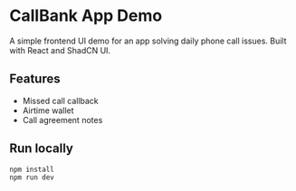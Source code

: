 # CallBank App Demo

A simple frontend UI demo for an app solving daily phone call issues. Built with React and ShadCN UI.

## Features
- Missed call callback
- Airtime wallet
- Call agreement notes

## Run locally
```bash
npm install
npm run dev
```
